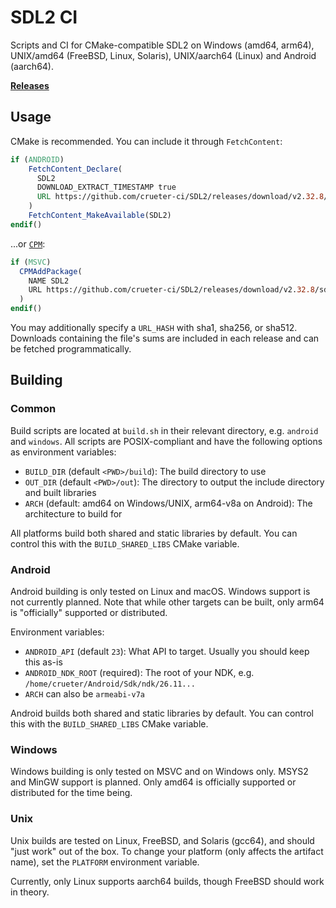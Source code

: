 # SDL2 CI

Scripts and CI for CMake-compatible SDL2 on Windows (amd64, arm64), UNIX/amd64 (FreeBSD, Linux, Solaris), UNIX/aarch64 (Linux) and Android (aarch64).

[**Releases**](https://github.com/crueter-ci/SDL2/releases)

## Usage

CMake is recommended. You can include it through `FetchContent`:

```cmake
if (ANDROID)
    FetchContent_Declare(
      SDL2
      DOWNLOAD_EXTRACT_TIMESTAMP true
      URL https://github.com/crueter-ci/SDL2/releases/download/v2.32.8/sdl2-android-2.32.8.tar.zst
    )
    FetchContent_MakeAvailable(SDL2)
endif()
```

...or [`CPM`](https://github.com/cpm-cmake/CPM.cmake):

```cmake
if (MSVC)
  CPMAddPackage(
    NAME SDL2
    URL https://github.com/crueter-ci/SDL2/releases/download/v2.32.8/sdl2-windows-2.32.8.tar.zst
  )
endif()
```

You may additionally specify a `URL_HASH` with sha1, sha256, or sha512. Downloads containing the file's sums are included in each release and can be fetched programmatically.

## Building

### Common

Build scripts are located at `build.sh` in their relevant directory, e.g. `android` and `windows`. All scripts are POSIX-compliant and have the following options as environment variables:

- `BUILD_DIR` (default `<PWD>/build`): The build directory to use
- `OUT_DIR` (default `<PWD>/out`): The directory to output the include directory and built libraries
- `ARCH` (default: amd64 on Windows/UNIX, arm64-v8a on Android): The architecture to build for

All platforms build both shared and static libraries by default. You can control this with the `BUILD_SHARED_LIBS` CMake variable.

### Android

Android building is only tested on Linux and macOS. Windows support is not currently planned. Note that while other targets can be built, only arm64 is "officially" supported or distributed.

Environment variables:

- `ANDROID_API` (default `23`): What API to target. Usually you should keep this as-is
- `ANDROID_NDK_ROOT` (required): The root of your NDK, e.g. `/home/crueter/Android/Sdk/ndk/26.11...`
- `ARCH` can also be `armeabi-v7a`

Android builds both shared and static libraries by default. You can control this with the `BUILD_SHARED_LIBS` CMake variable.

### Windows

Windows building is only tested on MSVC and on Windows only. MSYS2 and MinGW support is planned. Only amd64 is officially supported or distributed for the time being.

### Unix

Unix builds are tested on Linux, FreeBSD, and Solaris (gcc64), and should "just work" out of the box. To change your platform (only affects the artifact name), set the `PLATFORM` environment variable.

Currently, only Linux supports aarch64 builds, though FreeBSD should work in theory.
